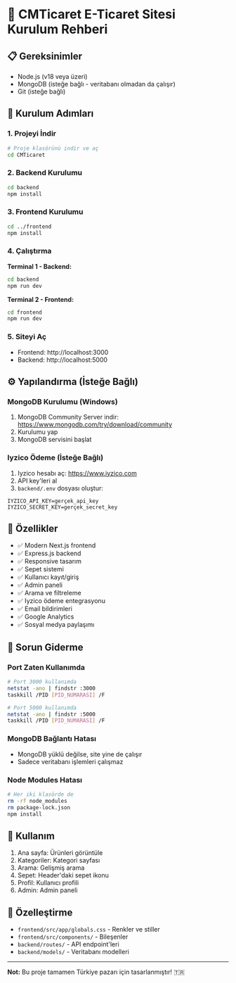 # 🚀 CMTicaret E-Ticaret Sitesi Kurulum Rehberi

## 📋 Gereksinimler
- Node.js (v18 veya üzeri)
- MongoDB (isteğe bağlı - veritabanı olmadan da çalışır)
- Git (isteğe bağlı)

## 🔧 Kurulum Adımları

### 1. Projeyi İndir
```bash
# Proje klasörünü indir ve aç
cd CMTicaret
```

### 2. Backend Kurulumu
```bash
cd backend
npm install
```

### 3. Frontend Kurulumu
```bash
cd ../frontend
npm install
```

### 4. Çalıştırma

**Terminal 1 - Backend:**
```bash
cd backend
npm run dev
```

**Terminal 2 - Frontend:**
```bash
cd frontend
npm run dev
```

### 5. Siteyi Aç
- Frontend: http://localhost:3000
- Backend: http://localhost:5000

## ⚙️ Yapılandırma (İsteğe Bağlı)

### MongoDB Kurulumu (Windows)
1. MongoDB Community Server indir: https://www.mongodb.com/try/download/community
2. Kurulumu yap
3. MongoDB servisini başlat

### Iyzico Ödeme (İsteğe Bağlı)
1. Iyzico hesabı aç: https://www.iyzico.com
2. API key'leri al
3. `backend/.env` dosyası oluştur:
```
IYZICO_API_KEY=gerçek_api_key
IYZICO_SECRET_KEY=gerçek_secret_key
```

## 🎯 Özellikler
- ✅ Modern Next.js frontend
- ✅ Express.js backend
- ✅ Responsive tasarım
- ✅ Sepet sistemi
- ✅ Kullanıcı kayıt/giriş
- ✅ Admin paneli
- ✅ Arama ve filtreleme
- ✅ Iyzico ödeme entegrasyonu
- ✅ Email bildirimleri
- ✅ Google Analytics
- ✅ Sosyal medya paylaşımı

## 🐛 Sorun Giderme

### Port Zaten Kullanımda
```bash
# Port 3000 kullanımda
netstat -ano | findstr :3000
taskkill /PID [PID_NUMARASI] /F

# Port 5000 kullanımda  
netstat -ano | findstr :5000
taskkill /PID [PID_NUMARASI] /F
```

### MongoDB Bağlantı Hatası
- MongoDB yüklü değilse, site yine de çalışır
- Sadece veritabanı işlemleri çalışmaz

### Node Modules Hatası
```bash
# Her iki klasörde de
rm -rf node_modules
rm package-lock.json
npm install
```

## 📱 Kullanım
1. Ana sayfa: Ürünleri görüntüle
2. Kategoriler: Kategori sayfası
3. Arama: Gelişmiş arama
4. Sepet: Header'daki sepet ikonu
5. Profil: Kullanıcı profili
6. Admin: Admin paneli

## 🎨 Özelleştirme
- `frontend/src/app/globals.css` - Renkler ve stiller
- `frontend/src/components/` - Bileşenler
- `backend/routes/` - API endpoint'leri
- `backend/models/` - Veritabanı modelleri

---
**Not:** Bu proje tamamen Türkiye pazarı için tasarlanmıştır! 🇹🇷
